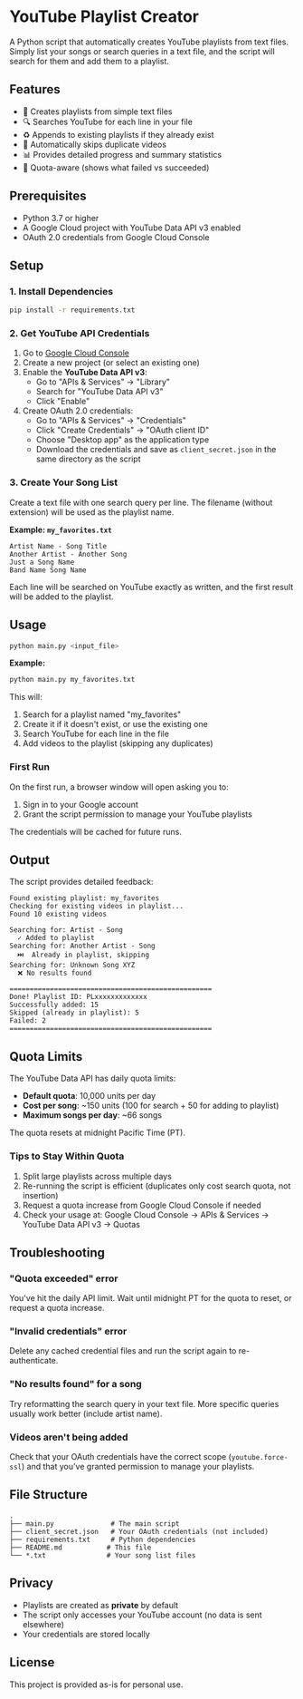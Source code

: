 # YouTube Playlist Creator

A Python script that automatically creates YouTube playlists from text files. Simply list your songs or search queries in a text file, and the script will search for them and add them to a playlist.

## Features

- 🎵 Creates playlists from simple text files
- 🔍 Searches YouTube for each line in your file
- ♻️ Appends to existing playlists if they already exist
- 🚫 Automatically skips duplicate videos
- 📊 Provides detailed progress and summary statistics
- 💾 Quota-aware (shows what failed vs succeeded)

## Prerequisites

- Python 3.7 or higher
- A Google Cloud project with YouTube Data API v3 enabled
- OAuth 2.0 credentials from Google Cloud Console

## Setup

### 1. Install Dependencies

```bash
pip install -r requirements.txt
```

### 2. Get YouTube API Credentials

1. Go to [Google Cloud Console](https://console.cloud.google.com/)
2. Create a new project (or select an existing one)
3. Enable the **YouTube Data API v3**:
   - Go to "APIs & Services" → "Library"
   - Search for "YouTube Data API v3"
   - Click "Enable"
4. Create OAuth 2.0 credentials:
   - Go to "APIs & Services" → "Credentials"
   - Click "Create Credentials" → "OAuth client ID"
   - Choose "Desktop app" as the application type
   - Download the credentials and save as `client_secret.json` in the same directory as the script

### 3. Create Your Song List

Create a text file with one search query per line. The filename (without extension) will be used as the playlist name.

**Example: `my_favorites.txt`**
```
Artist Name - Song Title
Another Artist - Another Song
Just a Song Name
Band Name Song Name
```

Each line will be searched on YouTube exactly as written, and the first result will be added to the playlist.

## Usage

```bash
python main.py <input_file>
```

**Example:**
```bash
python main.py my_favorites.txt
```

This will:
1. Search for a playlist named "my_favorites"
2. Create it if it doesn't exist, or use the existing one
3. Search YouTube for each line in the file
4. Add videos to the playlist (skipping any duplicates)

### First Run

On the first run, a browser window will open asking you to:
1. Sign in to your Google account
2. Grant the script permission to manage your YouTube playlists

The credentials will be cached for future runs.

## Output

The script provides detailed feedback:

```
Found existing playlist: my_favorites
Checking for existing videos in playlist...
Found 10 existing videos

Searching for: Artist - Song
  ✓ Added to playlist
Searching for: Another Artist - Song
  ⏭️  Already in playlist, skipping
Searching for: Unknown Song XYZ
  ❌ No results found

==================================================
Done! Playlist ID: PLxxxxxxxxxxxxx
Successfully added: 15
Skipped (already in playlist): 5
Failed: 2
==================================================
```

## Quota Limits

The YouTube Data API has daily quota limits:

- **Default quota**: 10,000 units per day
- **Cost per song**: ~150 units (100 for search + 50 for adding to playlist)
- **Maximum songs per day**: ~66 songs

The quota resets at midnight Pacific Time (PT).

### Tips to Stay Within Quota

1. Split large playlists across multiple days
2. Re-running the script is efficient (duplicates only cost search quota, not insertion)
3. Request a quota increase from Google Cloud Console if needed
4. Check your usage at: Google Cloud Console → APIs & Services → YouTube Data API v3 → Quotas

## Troubleshooting

### "Quota exceeded" error
You've hit the daily API limit. Wait until midnight PT for the quota to reset, or request a quota increase.

### "Invalid credentials" error
Delete any cached credential files and run the script again to re-authenticate.

### "No results found" for a song
Try reformatting the search query in your text file. More specific queries usually work better (include artist name).

### Videos aren't being added
Check that your OAuth credentials have the correct scope (`youtube.force-ssl`) and that you've granted permission to manage your playlists.

## File Structure

```
.
├── main.py              # The main script
├── client_secret.json   # Your OAuth credentials (not included)
├── requirements.txt     # Python dependencies
├── README.md           # This file
└── *.txt               # Your song list files
```

## Privacy

- Playlists are created as **private** by default
- The script only accesses your YouTube account (no data is sent elsewhere)
- Your credentials are stored locally

## License

This project is provided as-is for personal use.
